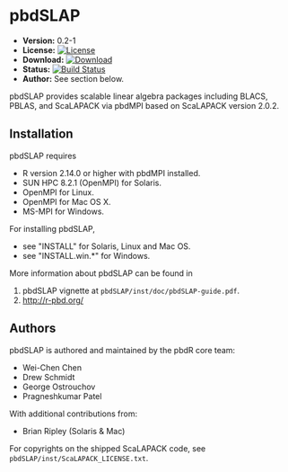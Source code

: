 # pbdSLAP

* **Version:** 0.2-1
* **License:** [![License](http://img.shields.io/badge/license-MPL%202-orange.svg?style=flat)](https://www.mozilla.org/MPL/2.0/)
* **Download:** [![Download](http://cranlogs.r-pkg.org/badges/pbdSLAP)](https://cran.r-project.org/package=pbdSLAP)
* **Status:** [![Build Status](https://travis-ci.org/snoweye/pbdSLAP.png)](https://travis-ci.org/snoweye/pbdSLAP)
* **Author:** See section below.


pbdSLAP provides scalable linear algebra packages including BLACS, PBLAS, and
ScaLAPACK via pbdMPI based on ScaLAPACK version 2.0.2.



## Installation

pbdSLAP requires

- R version 2.14.0 or higher with pbdMPI installed.
- SUN HPC 8.2.1 (OpenMPI) for Solaris.
- OpenMPI for Linux.
- OpenMPI for Mac OS X.
- MS-MPI for Windows.

For installing pbdSLAP, 

- see "INSTALL" for Solaris, Linux and Mac OS.
- see "INSTALL.win.*" for Windows.

More information about pbdSLAP can be found in

1. pbdSLAP vignette at `pbdSLAP/inst/doc/pbdSLAP-guide.pdf`.
2. http://r-pbd.org/



## Authors

pbdSLAP is authored and maintained by the pbdR core team:
* Wei-Chen Chen
* Drew Schmidt
* George Ostrouchov
* Pragneshkumar Patel

With additional contributions from:
* Brian Ripley (Solaris & Mac)

For copyrights on the shipped ScaLAPACK code, see
`pbdSLAP/inst/ScaLAPACK_LICENSE.txt`.

